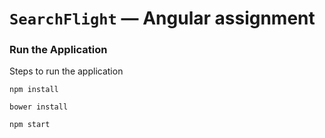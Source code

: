 # `SearchFlight` — Angular assignment


### Run the Application

Steps to run the application

```
npm install
```

```
bower install
```

```
npm start
```


